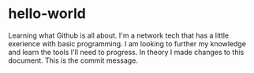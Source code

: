 # hello-world
Learning what Github is all about.
I'm a network tech that has a little exerience with basic programming. I am looking to further my knowledge and learn the tools I'll need to progress.
In theory I made changes to this document. This is the commit message.
